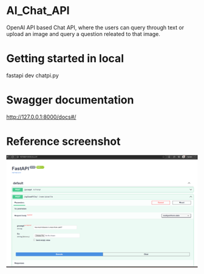 # AI_Chat_API

OpenAI API based Chat API, where the users can query through text or upload an image and query a question releated to that image.

# Getting started in local

fastapi dev chatpi.py

# Swagger documentation

http://127.0.0.1:8000/docs#/

# Reference screenshot

![alt text](image.png)
